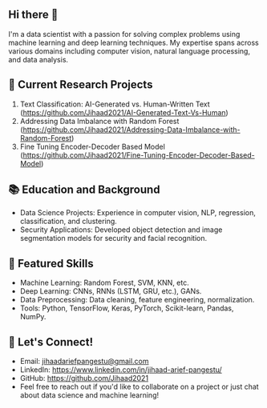 ## Hi there 👋

I'm a data scientist with a passion for solving complex problems using machine learning and deep learning techniques. My expertise spans across various domains including computer vision, natural language processing, and data analysis.

## 🔬 Current Research Projects

1. Text Classification: AI-Generated vs. Human-Written Text (https://github.com/Jihaad2021/AI-Generated-Text-Vs-Human)
2. Addressing Data Imbalance with Random Forest (https://github.com/Jihaad2021/Addressing-Data-Imbalance-with-Random-Forest)
3. Fine Tuning Encoder-Decoder Based Model (https://github.com/Jihaad2021/Fine-Tuning-Encoder-Decoder-Based-Model)

## 📚 Education and Background
- Data Science Projects: Experience in computer vision, NLP, regression, classification, and clustering.
- Security Applications: Developed object detection and image segmentation models for security and facial recognition.

## 🌟 Featured Skills
- Machine Learning: Random Forest, SVM, KNN, etc.
- Deep Learning: CNNs, RNNs (LSTM, GRU, etc.), GANs.
- Data Preprocessing: Data cleaning, feature engineering, normalization.
- Tools: Python, TensorFlow, Keras, PyTorch, Scikit-learn, Pandas, NumPy.

## 🚀 Let's Connect!
- Email: jihaadariefpangestu@gmail.com
- LinkedIn: https://www.linkedin.com/in/jihaad-arief-pangestu/
- GitHub: https://github.com/Jihaad2021
- Feel free to reach out if you'd like to collaborate on a project or just chat about data science and machine learning!
